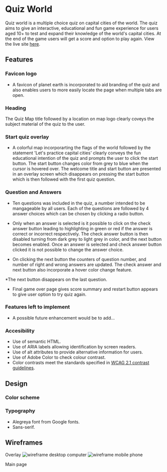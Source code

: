# Quiz World
Quiz world is a multiple choice quiz on capital cities of the world. The quiz aims to give an interactive, educational and fun game experience for users aged 10+ to test and expand their knowledge of the world's capital cities. At the end of the game users will get a score and option to play again. View the live site [here](https://nataliatesarova.github.io/quiz/).

<!--- ADD MULTIPLE DEVICE IMAGES -->

## Features 
### Favicon logo
* A favicon of planet earth is incorporated to aid branding of the quiz and also enables users to more easily locate the page when multiple tabs are open.

<!--- ADD IMAGE OF Favicon in browser-->

### Heading
The Quiz Map title followed by a location on map logo clearly coveys the subject material of the quiz to the user.

<!--- ADD IMAGE OF heading and logo -->

### Start quiz overlay
* A colorful map incorporarting the flags of the world followed by the statement 'Let's practice capital cities' clearly conveys the fun educational intention of the quiz and prompts the user to click the start button. The start button changes color from grey to blue when the cursor is hovered over. The welcome title and start button are presented in an overlay screen which disappears on pressing the start button which is then followed with the first quiz question.

<!--- ADD IMAGE OF Title overlay with map pic and start -->

### Question and Answers
* Ten questions was included in the quiz, a number intended to be mangageable by all users. Each of the questions are followed by 4 answer choices which can be chosen by clicking a radio button. 

<!--- ADD IMAGE OF first question and answer slide-->

* Only when an answer is selected is it possible to click on the check answer button leading to highlighting in green or red if the answer is correct or incorrect respectively. The check answer button is then disabled turning from dark grey to light grey in color, and the next button becomes enabled. Once an answer is selected and check answer button clicked it is not possible to change the answer choice. 

<!--- ADD IMAGE OF first question and answer slide with correct answer-->
<!--- ADD IMAGE OF first question and answer slide with incorrect answer-->

* On clicking the next button the counters of question number, and number of right and wrong answers are updated. The check answer and next button also incorporate a hover color change feature.
<!--- ADD IMAGE OF second question with counters changing-->
*The next button disappears on the last question.
<!--- ADD IMAGE OF question 10-->
* Final game over page gives score summary and restart button appears to give user option to try quiz again.
<!--- ADD IMAGE OF summary page-->

### Features left to implement
* A possible future enhancement would be to add...

### Accesibility
* Use of semantic HTML.
* Use of ARIA labels allowing identification by screen readers.
* Use of alt attributes to provide alternative information for users.
* Use of Adobe Color to check colour contrast.
* Color contrasts meet the standards specified in [WCAG 2.1 contrast guidelines](https://www.w3.org/WAI/WCAG21/Understanding/contrast-minimum.html).

##  Design
### Color scheme
### Typography
* Alegreya font from Google fonts.
* Sans-serif.

## Wireframes
Overlay
![wireframe desktop computer]()
![wireframe mobile phone]()

Main page

